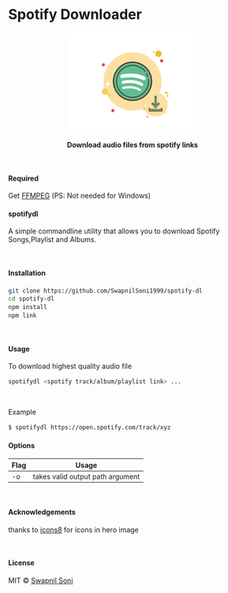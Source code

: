 # Spotify Downloader 
<p align="center">
  <img src="./hero.png" height="200px"/>
  <br><br>
  <b>Download audio files from spotify links</b>
  <br>
</p>

&nbsp;

#### Required
Get [FFMPEG](https://ffmpeg.org/download.html) (PS: Not needed for Windows)

#### spotifydl

A simple commandline utility that allows you to download Spotify Songs,Playlist and Albums.


&nbsp;

#### Installation

```sh
git clone https://github.com/SwapnilSoni1999/spotify-dl
cd spotify-dl
npm install
npm link
```

&nbsp;



#### Usage

To download highest quality audio file
```sh
spotifydl <spotify track/album/playlist link> ...
```

&nbsp;

Example
```sh
$ spotifydl https://open.spotify.com/track/xyz

```

#### Options
| Flag | Usage | 
| ------ | ------ | 
| -o | takes valid output path argument | 

&nbsp;

#### Acknowledgements

thanks to [icons8](https://icons8.com) for icons in hero image

&nbsp;

#### License

MIT © [Swapnil Soni](https://github.com/SwapnilSoni1999)
